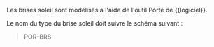 Les brises soleil sont modélisés à l'aide de l'outil Porte de {{logiciel}}.

Le nom du type du brise soleil doit suivre le schéma suivant :

> POR-BRS
